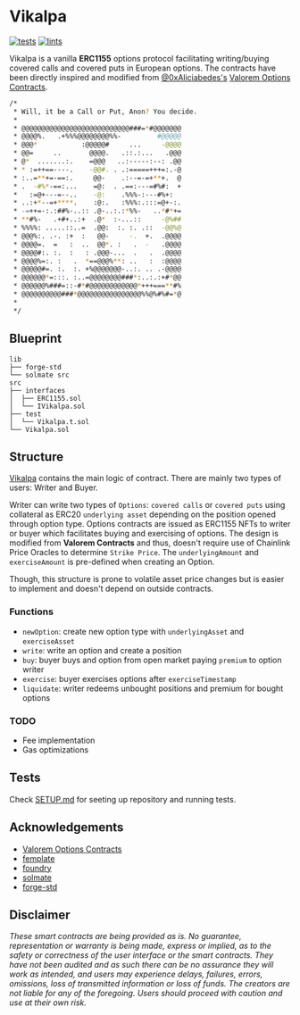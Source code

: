 # Vikalpa

[![tests](https://github.com/dsam82/Vikalpa/actions/workflows/tests.yml/badge.svg)](https://github.com/dsam82/Vikalpa/actions/workflows/tests.yml) [![lints](https://github.com/dsam82/Vikalpa/actions/workflows/lints.yml/badge.svg)](https://github.com/dsam82/Vikalpa/actions/workflows/lints.yml)

Vikalpa is a vanilla **ERC1155** options protocol facilitating writing/buying covered calls and covered puts in European options. The contracts have been directly inspired and modified from [@0xAliciabedes's](https://twitter.com/0xAlcibiades) [Valorem Options Contracts](https://github.com/Alcibiades-Capital/valorem-options-contracts).

```bash
/*
 * Will, it be a Call or Put, Anon? You decide.
 *
 * @@@@@@@@@@@@@@@@@@@@@@@@@@@###=*#@@@@@@@
 * @@@@%.   .+%%%@@@@@@@@%%-         #@@@@@
 * @@@*           :@@@@@#     ...     -@@@@
 * @@=     ..       @@@@.   .::.:...   .@@@
 * @*  .......:.    =@@@   ..:-----:--: .@@
 * * :=++==----.    -@@#. . .:=====+++=:.-@
 * :..=**+=-==:.     @@-    .:--=-=+**+.  @
 * .  -#%*-==:...    =@:  . .==:---=#%#:  +
 *   :=@+---=--..    -@:    .%%%-:---#%+:
 * ..:+*--=+****.    :@:.   :%%%:.:::=@+-:.
 * -=++=-:.:##%-..:: .@-..:.:*%%-   ..*#*+=
 * **#%-   .+#+..:+  .@*  :-...::     -@%##
 * %%%%: .....::..=  .@@:  :. :. .::  -@@%@
 * @@@%:. .-. :+  :   @@-     -.  +.  .@@@@
 * @@@@=.  =   :  ..  @@*. :   .  -   .@@@@
 * @@@@#:. :.  :   : .@@@-...  .   .  .@@@@
 * @@@@%=:. :   .  *==@@@%**: ..   :  :@@@@
 * @@@@@#=. :.  :. +%@@@@@@@-..:. .. .-@@@@
 * @@@@@@*=:::. :..=@@@@@@@@###*:..:.:+#*@@
 * @@@@@@%###=::-#*#@@@@@@@@@@@@*+++===**#%
 * @@@@@@@@@@###*@@@@@@@@@@@@@@@@%%@%#%#=*@
 *
 */
```

## Blueprint

```other
lib
├── forge-std
└── solmate src
src
├── interfaces
│  ├── ERC1155.sol
│  └── IVikalpa.sol
├── test
│  └── Vikalpa.t.sol
└── Vikalpa.sol
```

## Structure

[Vikalpa](src/Vikalpa.sol) contains the main logic of contract. There are mainly two types of users: Writer and Buyer.

Writer can write two types of `Options`: `covered calls` or `covered puts` using collateral as ERC20 `underlying asset` depending on the position opened through option type. Options contracts are issued as ERC1155 NFTs to writer or buyer which facilitates buying and exercising of options. The design is modified from **Valorem Contracts** and thus, doesn't require use of Chainlink Price Oracles to determine `Strike Price`. The `underlyingAmount` and `exerciseAmount` is pre-defined when creating an Option.

Though, this structure is prone to volatile asset price changes but is easier to implement and doesn't depend on outside contracts.

### Functions

-   `newOption`: create new option type with `underlyingAsset` and `exerciseAsset`
-   `write`: write an option and create a position
-   `buy`: buyer buys and option from open market paying `premium` to option writer
-   `exercise`: buyer exercises options after `exerciseTimestamp`
-   `liquidate`: writer redeems unbought positions and premium for bought options

### TODO

-   Fee implementation
-   Gas optimizations

## Tests

Check [SETUP.md](SETUP.md) for seeting up repository and running tests.

## Acknowledgements

-   [Valorem Options Contracts](https://github.com/Alcibiades-Capital/valorem-options-contracts)
-   [femplate](https://github.com/abigger87/femplate)
-   [foundry](https://github.com/gakonst/foundry)
-   [solmate](https://github.com/Rari-Capital/solmate)
-   [forge-std](https://github.com/brockelmore/forge-std)

## Disclaimer

_These smart contracts are being provided as is. No guarantee, representation or warranty is being made, express or implied, as to the safety or correctness of the user interface or the smart contracts. They have not been audited and as such there can be no assurance they will work as intended, and users may experience delays, failures, errors, omissions, loss of transmitted information or loss of funds. The creators are not liable for any of the foregoing. Users should proceed with caution and use at their own risk._
